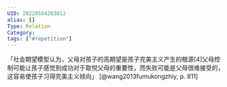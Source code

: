 ```yaml
---
UID: 20220504203812
alias: []
Type: Relation
Category: 
tags: ["#repetition"]
---
```


「社会期望模型认为，父母对孩子的高期望是孩子完美主义产生的根源[4]父母控制可能让孩子感觉到成功对于取悦父母的重要性，而失败可能是父母很难接受的，这容易使孩子习得完美主义倾向」 [@wang2013fumukongzhiy, p. 811]